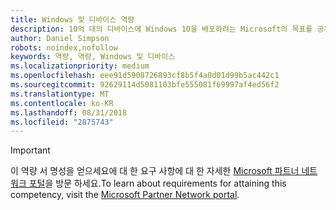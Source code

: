 ```yaml
---
title: Windows 및 디바이스 역량
description: 10억 대의 디바이스에 Windows 10을 배포하려는 Microsoft의 목표를 공유하세요. 서비스, 응용 프로그램, 디바이스에 걸쳐 기회가 있습니다. 이 역량은 수익성 높은 Windows 10 관행을 구축하고 확장하는 데 도움이 되는 도구, 콘텐츠 및 리소스를 제공합니다.
author: Daniel Simpson
robots: noindex,nofollow
keywords: 역량, 역량, Windows 및 디바이스
ms.localizationpriority: medium
ms.openlocfilehash: eee91d5908726893cf8b5f4a0d01d99b5ac442c1
ms.sourcegitcommit: 92629114d5081103bfe555081f69997af4ed56f2
ms.translationtype: MT
ms.contentlocale: ko-KR
ms.lasthandoff: 08/31/2018
ms.locfileid: "2875743"
---
```

>[!IMPORTANT]
><span data-ttu-id="f0311-106">이 역량 서 명성을 얻으세요에 대 한 요구 사항에 대 한 자세한 [Microsoft 파트너 네트워크 포털](https://partner.microsoft.com/membership/competencies)을 방문 하세요.</span><span class="sxs-lookup"><span data-stu-id="f0311-106">To learn about requirements for attaining this competency, visit the [Microsoft Partner Network portal](https://partner.microsoft.com/membership/competencies).</span></span>

<!--

#Windows and Devices 
Share our goal of having Windows 10 on 1 billion devices. The opportunity spans services, applications, and devices. This competency provides you with tools, content and resources to help you build and grow your profitable Windows 10 practice.

- [Service Partner option](#service-partner-option)
- [Device Partner option](#device-partner-option)
- [Surface Hub option](#surface-hub-option)

##Service Partner option
The Service Partner option is ideal if you prefer to prove your skills by passing assessments or exams related to your practice/line of business. Complete all the steps within the option to attain the Windows and Devices competency.

###Silver
1. Your organization must have **2** individuals pass the required exams or assessments.

    - **2** individuals must each pass one of the following exams:

        - **Application Builders** focus area

            - [Exam 70-354](https://www.microsoft.com/en-us/learning/exam-70-354.aspx): Universal Windows Platform - App Architecture and UX/UI*
            - [Exam 70-355](https://www.microsoft.com/en-us/learning/exam-70-355.aspx): Universal Windows Platform - App Data, Services, and Coding Patterns*
            - [Exam 70-357](https://www.microsoft.com/en-us/learning/exam-70-357.aspx): Developing Mobile Apps

    **OR**

    - **2** individuals must each pass the following assessment:

        - **Deployment Partner** focus area

            - [Windows 10 Deployment, Security and Management Assessment](https://partneruniversity.microsoft.com/?whr=uri:MicrosoftAccount&courseId=16022&scoId=eGcisv8BC_3806265419)

*Retiring September 30, 2017

###Gold
1. Your organization must have **4** individuals pass the required exams or assessments.
    - **4** individuals must each pass one of the following exams:
        - **Application Builders** focus area

            - [Exam 70-354](https://www.microsoft.com/en-us/learning/exam-70-354.aspx): Universal Windows Platform - App Architecture and UX/UI*
            - [Exam 70-355](https://www.microsoft.com/en-us/learning/exam-70-355.aspx): Universal Windows Platform - App Data, Services, and Coding Patterns*
            - [Exam 70-357](https://www.microsoft.com/en-us/learning/exam-70-357.aspx): Developing Mobile Apps

    **OR**

    - **4** individuals must each pass the following assessment:

        - **Deployment Partner** focus area

            - [Windows 10 Deployment, Security and Management Assessment](https://partneruniversity.microsoft.com/?whr=uri:MicrosoftAccount&courseId=16022&scoId=eGcisv8BC_3806265419)

*Retiring September 30, 2017

##Device Partner option
The Device Partner option is ideal if you prefer to prove your skills by passing exam/assessment related to your practice/line of business. Complete all the steps within the option to attain the Windows and Devices competency.

###Silver
1. Your organization must have **2** individuals pass the required exams or assessments.

    - **2** individuals must each pass the following exam:

        - **System Builder** focus area

            - [Exam 70-735](https://www.microsoft.com/en-us/learning/exam-70-735.aspx): OEM Manufacturing and Deployment for Windows 10

    **OR**

    - **2** individuals must each pass the following assessment:

        - **IoT Device Builder** focus area

            - [IoT Device Builder Assessment for Windows 10](https://partneruniversity.microsoft.com/?whr=uri:MicrosoftAccount&courseId=15887&scoId=mwJPK2B8B_9004778676)

###Gold
1. Your organization must have **4** individuals pass the required exams or assessments.

    - **4** individuals must each pass the following exam:

        - **System Builder** focus area

            - [Exam 70-735](https://www.microsoft.com/en-us/learning/exam-70-735.aspx): OEM Manufacturing and Deployment for Windows 10

    **OR**

    - **4** individuals must each pass the following assessment:

        - **IoT Device Builder** focus area
        
            - [IoT Device Builder Assessment for Windows 10](https://partneruniversity.microsoft.com/?whr=uri:MicrosoftAccount&courseId=15887&scoId=mwJPK2B8B_9004778676)

##Surface Hub option
The Surface Hub option is ideal if you are an authorized Surface Hub ADR and prefer to attain competency through Surface Hub sales. Complete all the steps within the option to attain the Windows and Devices competency.

###Silver
1. Your organization must meet the performance thresholds.

    - Partner must have shipped 12 devices in the TTM period with an average of 1 unit a month.
    - Partner must also be an authorized Surface Hub ADR.

2. Your organization must have **2** individuals pass an assessment.

    - [Surface Hub Assessment](https://PartnerUniversity.microsoft.com?whr=uri:MicrosoftAccount&courseId=16722&scoId=jcNMRQouC_5906265419)


###Gold
1. Your organization must meet the performance thresholds.

    - Partner must have shipped 52 devices in the TTM period with an average of 4 units a month.
    - Partner must also be an authorized Surface Hub ADR.

2. Your organization must have **4** individuals pass the required exams and assessment.

    - **All** individuals must pass the following assessment:
    
        - [Surface Hub Assessment](https://PartnerUniversity.microsoft.com?whr=uri:MicrosoftAccount&courseId=16722&scoId=jcNMRQouC_5906265419)
    
    **AND**

    - **All** individuals must each pass one of the following exams:

        - [Exam 70-347](https://www.microsoft.com/en-us/learning/exam-70-347.aspx): Enabling Office 365 services
        - [Exam 70-334](https://www.microsoft.com/en-us/learning/exam-70-334.aspx): Core Solutions of Skype for Business 2015 
        - [Exam 70-398](https://www.microsoft.com/en-us/learning/exam-70-398.aspx): Planning for and Managing Devices in the Enterprise
        - [Exam 70-697](https://www.microsoft.com/en-us/learning/exam-70-697.aspx): Configuring Windows Devices 
-->


      



 


